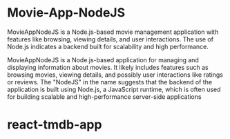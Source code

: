 # Movie-App-NodeJS
MovieAppNodeJS is a Node.js-based movie management application with features like browsing, viewing details, and user interactions. The use of Node.js indicates a backend built for scalability and high performance.

MovieAppNodeJS is a Node.js-based application for managing and displaying information about movies. It likely includes features such as browsing movies, viewing details, and possibly user interactions like ratings or reviews. The "NodeJS" in the name suggests that the backend of the application is built using Node.js, a JavaScript runtime, which is often used for building scalable and high-performance server-side applications 
# react-tmdb-app
